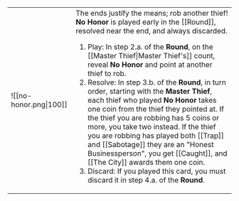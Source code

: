 | | |
|-|-|
|![[no-honor.png\|100]]|The ends justify the means; rob another thief! **No Honor** is played early in the [[Round]], resolved near the end, and always discarded.<ol><li>Play: In step 2.a. of the **Round**, on the [[Master Thief\|Master Thief's]] count, reveal **No Honor** and point at another thief to rob.</li><li>Resolve: In step 3.b. of the **Round**, in turn order, starting with the **Master Thief**, each thief who played **No Honor** takes one coin from the thief they pointed at. If the thief you are robbing has 5 coins or more, you take two instead. If the thief you are robbing has played both [[Trap]] and [[Sabotage]] they are an "Honest Businessperson", you get [[Caught]], and [[The City]] awards them one coin.</li><li>Discard: If you played this card, you must discard it in step 4.a. of the **Round**.</li></ol>|
